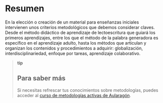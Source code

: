 # Resumen

En la elección o creación de un material para enseñanzas iniciales intervienen unos criterios metodológicos que debemos considerar claves. Desde el método didáctico de aprendizaje de lectoescritura que guiará los primeros aprendizajes, entre los que el método de la palabra generadora es específico en el aprendizaje adulto, hasta los métodos que articulan y organizan los contenidos y procedimientos a adquirir: globalización, interdisciplinariedad, enfoque por tareas, aprendizaje colaborativo.

> **tip**
>
> ## Para saber más
>
> Si necesitas refrescar tus conocimientos sobre metodologías, puedes acceder al [curso de metodologías activas de Aularagón](https://catedu.github.io/metodologias-activas-didactica-y-evaluacion/).



